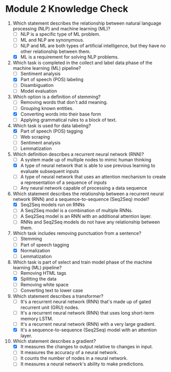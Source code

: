 # Module 2 Knowledge Check

1. Which statement describes the relationship between natural language processing (NLP) and machine learning (ML)?
    - [ ] NLP is a specific type of ML problem.
    - [ ] ML and NLP are synonymous.
    - [ ] NLP and ML are both types of artificial intelligence, but they have no other relationship between them.
    - [x] ML is a requirement for solving NLP problems.

2. Which task is completed in the collect and label data phase of the machine learning
(ML) pipeline?
    - [ ] Sentiment analysis
    - [x] Part of speech (POS) labeling
    - [ ] Disambiguation
    - [ ] Model evaluation

3. Which option is a definition of stemming?
    - [ ] Removing words that don't add meaning.
    - [ ] Grouping known entities.
    - [x] Converting words into their base form
    - [ ] Applying grammatical rules to a block of text.

4. Which task is used for data labeling?
    - [x] Part of speech (POS) tagging
    - [ ] Web scraping
    - [ ] Sentiment analysis
    - [ ] Lemmatization

5. Which definition describes a recurrent neural network (RNN)?
    - [ ] A system made up of multiple nodes to mimic human thinking
    - [x] A type of neural network that is able to use previous learning to evaluate subsequent inputs
    - [ ] A type of neural network that uses an attention mechanism to create a representation of a sequence of inputs
    - [ ] Any neural network capable of processing a data sequence

6. Which statement describes the relationship between a recurrent neural network
(RNN) and a sequence-to-sequence (Seq2Seq) model?
    - [x] Seq2Seq models run on RNNs
    - [ ] A Seq2Seq model is a combination of multiple RNNs.
    - [ ] A Seq2Seq model is an RNN with an additional attention layer.
    - [ ] RNNs and Seq2Seq models do not have any relationship between them.

7. Which task includes removing punctuation from a sentence?
    - [ ] Stemming
    - [ ] Part of speech tagging
    - [x] Normalization
    - [ ] Lemmatization

8. Which task is part of select and train model phase of the machine learning (ML) pipeline?
    - [ ] Removing HTML tags
    - [x] Splitting the data
    - [ ] Removing white space
    - [ ] Converting text to lower case

9. Which statement describes a transformer?
    - [ ] It's a recurrent neural network (RNN) that's made up of gated recurrent unit (GRU) nodes.
    - [ ] It's a recurrent neural network (RNN) that uses long short-term memory LSTM.
    - [ ] It's a recurrent neural network (RNN) with a very large gradient.
    - [x] It's a sequence-to-sequence (Seq2Seq) model with an attention layer.

10. Which statement describes a gradient?
    - [x] It measures the changes to output relative to changes in input.
    - [ ] It measures the accuracy of a neural network.
    - [ ] It counts the number of nodes in a neural network.
    - [ ] It measures a neural network's ability to make predictions.
